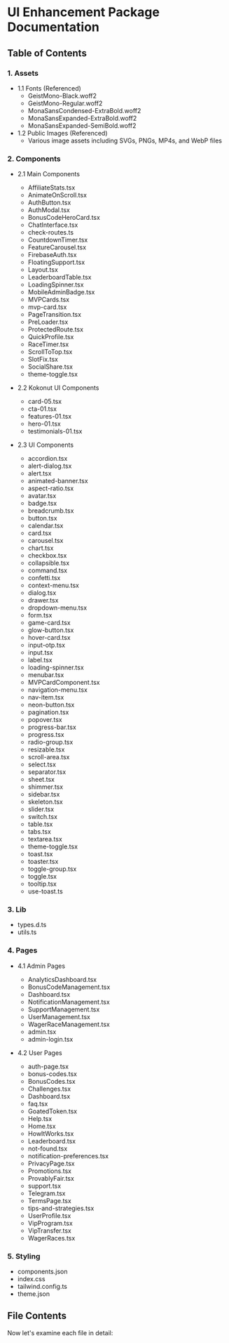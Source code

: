 # UI Enhancement Package Documentation

## Table of Contents

### 1. Assets
- 1.1 Fonts (Referenced)
  - GeistMono-Black.woff2
  - GeistMono-Regular.woff2
  - MonaSansCondensed-ExtraBold.woff2
  - MonaSansExpanded-ExtraBold.woff2
  - MonaSansExpanded-SemiBold.woff2
- 1.2 Public Images (Referenced)
  - Various image assets including SVGs, PNGs, MP4s, and WebP files

### 2. Components
- 2.1 Main Components
  - AffiliateStats.tsx
  - AnimateOnScroll.tsx
  - AuthButton.tsx
  - AuthModal.tsx
  - BonusCodeHeroCard.tsx
  - ChatInterface.tsx
  - check-routes.ts
  - CountdownTimer.tsx
  - FeatureCarousel.tsx
  - FirebaseAuth.tsx
  - FloatingSupport.tsx
  - Layout.tsx
  - LeaderboardTable.tsx
  - LoadingSpinner.tsx
  - MobileAdminBadge.tsx
  - MVPCards.tsx
  - mvp-card.tsx
  - PageTransition.tsx
  - PreLoader.tsx
  - ProtectedRoute.tsx
  - QuickProfile.tsx
  - RaceTimer.tsx
  - ScrollToTop.tsx
  - SlotFix.tsx
  - SocialShare.tsx
  - theme-toggle.tsx

- 2.2 Kokonut UI Components
  - card-05.tsx
  - cta-01.tsx
  - features-01.tsx
  - hero-01.tsx
  - testimonials-01.tsx

- 2.3 UI Components
  - accordion.tsx
  - alert-dialog.tsx
  - alert.tsx
  - animated-banner.tsx
  - aspect-ratio.tsx
  - avatar.tsx
  - badge.tsx
  - breadcrumb.tsx
  - button.tsx
  - calendar.tsx
  - card.tsx
  - carousel.tsx
  - chart.tsx
  - checkbox.tsx
  - collapsible.tsx
  - command.tsx
  - confetti.tsx
  - context-menu.tsx
  - dialog.tsx
  - drawer.tsx
  - dropdown-menu.tsx
  - form.tsx
  - game-card.tsx
  - glow-button.tsx
  - hover-card.tsx
  - input-otp.tsx
  - input.tsx
  - label.tsx
  - loading-spinner.tsx
  - menubar.tsx
  - MVPCardComponent.tsx
  - navigation-menu.tsx
  - nav-item.tsx
  - neon-button.tsx
  - pagination.tsx
  - popover.tsx
  - progress-bar.tsx
  - progress.tsx
  - radio-group.tsx
  - resizable.tsx
  - scroll-area.tsx
  - select.tsx
  - separator.tsx
  - sheet.tsx
  - shimmer.tsx
  - sidebar.tsx
  - skeleton.tsx
  - slider.tsx
  - switch.tsx
  - table.tsx
  - tabs.tsx
  - textarea.tsx
  - theme-toggle.tsx
  - toast.tsx
  - toaster.tsx
  - toggle-group.tsx
  - toggle.tsx
  - tooltip.tsx
  - use-toast.ts

### 3. Lib
- types.d.ts
- utils.ts

### 4. Pages
- 4.1 Admin Pages
  - AnalyticsDashboard.tsx
  - BonusCodeManagement.tsx
  - Dashboard.tsx
  - NotificationManagement.tsx
  - SupportManagement.tsx
  - UserManagement.tsx
  - WagerRaceManagement.tsx
  - admin.tsx
  - admin-login.tsx

- 4.2 User Pages
  - auth-page.tsx
  - bonus-codes.tsx
  - BonusCodes.tsx
  - Challenges.tsx
  - Dashboard.tsx
  - faq.tsx
  - GoatedToken.tsx
  - Help.tsx
  - Home.tsx
  - HowItWorks.tsx
  - Leaderboard.tsx
  - not-found.tsx
  - notification-preferences.tsx
  - PrivacyPage.tsx
  - Promotions.tsx
  - ProvablyFair.tsx
  - support.tsx
  - Telegram.tsx
  - TermsPage.tsx
  - tips-and-strategies.tsx
  - UserProfile.tsx
  - VipProgram.tsx
  - VipTransfer.tsx
  - WagerRaces.tsx

### 5. Styling
- components.json
- index.css
- tailwind.config.ts
- theme.json

## File Contents

Now let's examine each file in detail: